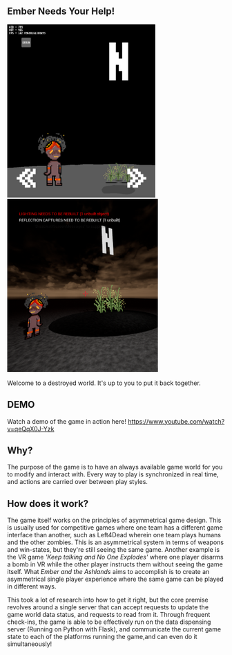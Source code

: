 ## Ember Needs Your Help!
<img src="https://raw.githubusercontent.com/matt-mich/Ember/gh-pages/HTML_Screen.PNG" height="400">
<img src="https://raw.githubusercontent.com/matt-mich/Ember/gh-pages/UE4_Screen.PNG" height="400">

Welcome to a destroyed world. It's up to you to put it back together. 

## DEMO
Watch a demo of the game in action here!
https://www.youtube.com/watch?v=qeQqX0J-Yzk

## Why?

The purpose of the game is to have an always available game world for you to modify and interact with. Every way to play is synchronized in real time, and actions are carried over between play styles.

## How does it work?

The game itself works on the principles of asymmetrical game design. This is usually used for competitive games where one team has a different game interface than another, such as Left4Dead wherein one team plays humans and the other zombies. This is an asymmetrical system in terms of weapons and win-states, but they're still seeing the same game. Another example is the VR game *'Keep talking and No One Explodes'* where one player disarms a bomb in VR while the other player instructs them without seeing the game itself. What *Ember and the Ashlands* aims to accomplish is to create an asymmetrical single player experience where the same game can be played in different ways. 

This took a lot of research into how to get it right, but the core premise revolves around a single server that can accept requests to update the game world data status, and requests to read from it. Through frequent check-ins, the game is able to be effectively run on the data dispensing server (Running on Python with Flask), and communicate the current game state to each of the platforms running the game,and can even do it simultaneously!

